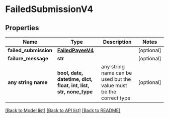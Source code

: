 # FailedSubmissionV4


## Properties
Name | Type | Description | Notes
------------ | ------------- | ------------- | -------------
**failed_submission** | [**FailedPayeeV4**](FailedPayeeV4.md) |  | [optional] 
**failure_message** | **str** |  | [optional] 
**any string name** | **bool, date, datetime, dict, float, int, list, str, none_type** | any string name can be used but the value must be the correct type | [optional]

[[Back to Model list]](../README.md#documentation-for-models) [[Back to API list]](../README.md#documentation-for-api-endpoints) [[Back to README]](../README.md)


